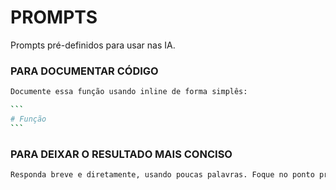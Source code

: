 # PROMPTS

Prompts pré-definidos para usar nas IA.

### PARA DOCUMENTAR CÓDIGO

``````bash
Documente essa função usando inline de forma simplês: 

```
# Função
```
``````

### PARA DEIXAR O RESULTADO MAIS CONCISO

```bash
Responda breve e diretamente, usando poucas palavras. Foque no ponto principal sem elaboração ou perguntas adicionais.
```
